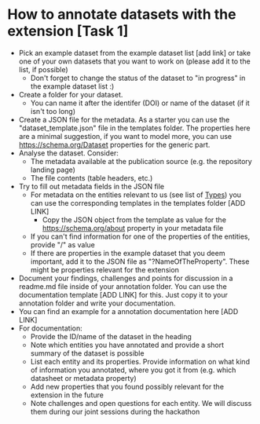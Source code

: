 # How to annotate datasets with the extension [Task 1]
- Pick an example dataset from the example dataset list [add link] or take one of your own datasets that you want to work on (please add it to the list, if possible)
	- Don't forget to change the status of the dataset to "in progress" in the example dataset list :)
- Create a folder for your dataset. 
	- You can name it after the identifer (DOI) or name of the dataset (if it isn't too long)
- Create a JSON file for the metadata. As a starter you can use the "dataset_template.json" file in the templates folder. The properties here are a minimal suggestion, if you want to model more, you can use https://schema.org/Dataset properties for the generic part.
- Analyse the dataset. Consider:
	- The metadata available at the publication source (e.g. the repository landing page)
	- The file contents (table headers, etc.)
- Try to fill out metadata fields in the JSON file
	- For metadata on the entities relevant to us (see list of [Types](https://github.com/fairagro/agri-wg-bioschemas/tree/main/Types)) you can use the corresponding templates in the templates folder [ADD LINK]
		- Copy the JSON object from the template as value for the https://schema.org/about property in your metadata file
	- If you can't find information for one of the properties of the entities, provide "/" as value
	- If there are properties in the example dataset that you deem important, add it to the JSON file as "?NameOfTheProperty". These might be properties relevant for the extension
- Document your findings, challenges and points for discussion in a readme.md file inside of your annotation folder. You can use the documentation template [ADD LINK] for this. Just copy it to your annotation folder and write your documentation.
- You can find an example for a annotation documentation here [ADD LINK]
- For documentation:
	- Provide the ID/name of the dataset in the heading
	- Note which entities you have annotated and provide a short summary of the dataset is possible
	- List each entity and its properties. Provide information on what kind of information you annotated, where you got it from (e.g. which datasheet or metadata property)
	- Add new properties that you found possibly relevant for the extension in the future
	- Note challenges and open questions for each entity. We will discuss them during our joint sessions during the hackathon

